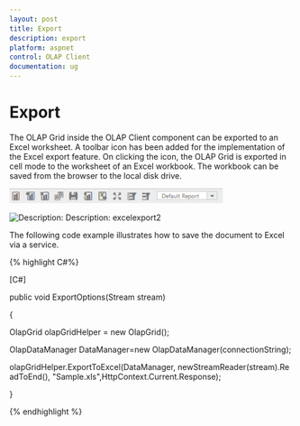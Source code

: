 ```yaml
---
layout: post
title: Export
description: export
platform: aspnet
control: OLAP Client
documentation: ug
---
```


# Export

The OLAP Grid inside the OLAP Client component can be exported to an Excel worksheet. A toolbar icon has been added for the implementation of the Excel export feature. On clicking the icon, the OLAP Grid is exported in cell mode to the worksheet of an Excel workbook. The workbook can be saved from the browser to the local disk drive.


 ![](Export_images/Export_img1.png) 





![Description: Description: excelexport2](Export_images/Export_img2.png)



The following code example illustrates how to save the document to Excel via a service.

{% highlight C#%}

[C#]

public void ExportOptions(Stream stream)

{

OlapGrid olapGridHelper = new OlapGrid();

OlapDataManager DataManager=new OlapDataManager(connectionString);

olapGridHelper.ExportToExcel(DataManager, newStreamReader(stream).ReadToEnd(), "Sample.xls",HttpContext.Current.Response);

}

{% endhighlight %}

